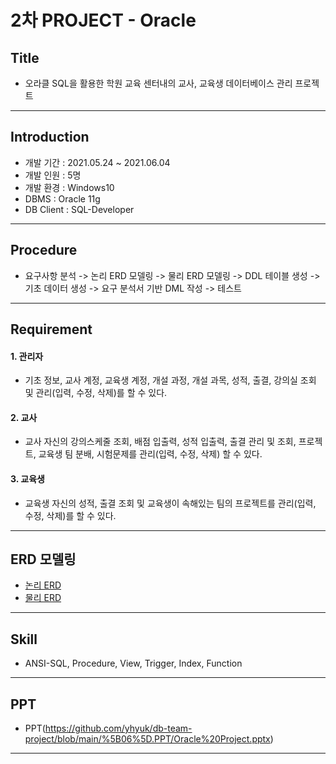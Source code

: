 # 2차 PROJECT - Oracle

## Title
- 오라클 SQL을 활용한 학원 교육 센터내의 교사, 교육생 데이터베이스 관리 프로젝트
___

## Introduction
- 개발 기간 : 2021.05.24 ~ 2021.06.04 
- 개발 인원 : 5명
- 개발 환경 : Windows10
- DBMS : Oracle 11g   
- DB Client : SQL-Developer 
___


## Procedure
- 요구사항 분석  -> 논리 ERD 모델링  -> 물리 ERD 모델링 -> DDL 테이블 생성 -> 기초 데이터 생성 -> 요구 분석서 기반 DML 작성 -> 테스트
___

## Requirement
#### 1. 관리자
- 기초 정보, 교사 계정, 교육생 계정, 개설 과정, 개설 과목, 성적, 출결, 강의실 조회 및 관리(입력, 수정, 삭제)를 할 수 있다.
  
#### 2. 교사
- 교사 자신의 강의스케줄 조회, 배점 입출력, 성적 입출력, 출결 관리 및 조회, 프로젝트, 교육생 팀 분배, 시험문제를 관리(입력, 수정, 삭제) 할 수 있다.

#### 3. 교육생 
- 교육생 자신의 성적, 출결 조회 및 교육생이 속해있는 팀의 프로젝트를 관리(입력, 수정, 삭제)를 할 수 있다.
___

## ERD 모델링
- [논리 ERD](https://github.com/yhyuk/DB_TEAM_PROJECT/blob/856b8534634a6c49270361cbb8a35ee969c0ac33/02.ERD/%EB%85%BC%EB%A6%ACERD.png)
- [물리 ERD](https://github.com/yhyuk/DB_TEAM_PROJECT/blob/856b8534634a6c49270361cbb8a35ee969c0ac33/02.ERD/%EB%AC%BC%EB%A6%ACERD.png)
___
## Skill
- ANSI-SQL, Procedure, View, Trigger, Index, Function
___

## PPT
- PPT(https://github.com/yhyuk/db-team-project/blob/main/%5B06%5D.PPT/Oracle%20Project.pptx)
___
